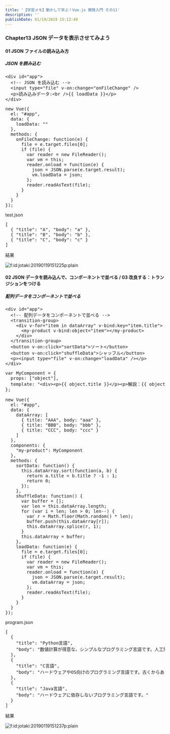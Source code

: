 ```yaml
---
title: '【学習メモ】動かして学ぶ！Vue.js 開発入門 その11'
description: ''
publishDate: 01/19/2019 15:12:49
---
```

<h3>Chapter13 JSON データを表示させてみよう</h3>

<h4>01 JSON ファイルの読み込み方</h4>

<h5>JSON を読み込む</h5>

<pre class="code lang-html" data-lang="html" data-unlink><span class="synIdentifier">&lt;</span><span class="synStatement">div</span><span class="synIdentifier"> </span><span class="synType">id</span><span class="synIdentifier">=</span><span class="synConstant">&quot;app&quot;</span><span class="synIdentifier">&gt;</span>
  <span class="synComment">&lt;!-- JSON を読み込む --&gt;</span>
  <span class="synIdentifier">&lt;</span><span class="synStatement">input</span><span class="synIdentifier"> </span><span class="synType">type</span><span class="synIdentifier">=</span><span class="synConstant">&quot;file&quot;</span><span class="synIdentifier"> v-on:change=</span><span class="synConstant">&quot;onFileChange&quot;</span><span class="synIdentifier"> /&gt;</span>
  <span class="synIdentifier">&lt;</span><span class="synStatement">p</span><span class="synIdentifier">&gt;</span>読み込みデータ:<span class="synIdentifier">&lt;</span><span class="synStatement">br</span><span class="synIdentifier"> /&gt;</span>{{ loadData }}<span class="synIdentifier">&lt;/</span><span class="synStatement">p</span><span class="synIdentifier">&gt;</span>
<span class="synIdentifier">&lt;/</span><span class="synStatement">div</span><span class="synIdentifier">&gt;</span>
</pre>




<pre class="code lang-javascript" data-lang="javascript" data-unlink><span class="synStatement">new</span> Vue(<span class="synIdentifier">{</span>
  el: <span class="synConstant">&quot;#app&quot;</span>,
  data: <span class="synIdentifier">{</span>
    loadData: <span class="synConstant">&quot;&quot;</span>
  <span class="synIdentifier">}</span>,
  methods: <span class="synIdentifier">{</span>
    onFileChange: <span class="synIdentifier">function</span>(e) <span class="synIdentifier">{</span>
      file = e.target.files<span class="synIdentifier">[</span>0<span class="synIdentifier">]</span>;
      <span class="synStatement">if</span> (file) <span class="synIdentifier">{</span>
        <span class="synIdentifier">var</span> reader = <span class="synStatement">new</span> FileReader();
        <span class="synIdentifier">var</span> vm = <span class="synIdentifier">this</span>;
        reader.onload = <span class="synIdentifier">function</span>(e) <span class="synIdentifier">{</span>
          json = JSON.parse(e.target.result);
          vm.loadData = json;
        <span class="synIdentifier">}</span>;
        reader.readAsText(file);
      <span class="synIdentifier">}</span>
    <span class="synIdentifier">}</span>
  <span class="synIdentifier">}</span>
<span class="synIdentifier">}</span>);
</pre>


<p>test.json</p>

<pre class="code lang-json" data-lang="json" data-unlink><span class="synSpecial">[</span>
  <span class="synSpecial">{</span> &quot;<span class="synStatement">title</span>&quot;: &quot;<span class="synConstant">A</span>&quot;, &quot;<span class="synStatement">body</span>&quot;: &quot;<span class="synConstant">a</span>&quot; <span class="synSpecial">}</span>,
  <span class="synSpecial">{</span> &quot;<span class="synStatement">title</span>&quot;: &quot;<span class="synConstant">B</span>&quot;, &quot;<span class="synStatement">body</span>&quot;: &quot;<span class="synConstant">b</span>&quot; <span class="synSpecial">}</span>,
  <span class="synSpecial">{</span> &quot;<span class="synStatement">title</span>&quot;: &quot;<span class="synConstant">C</span>&quot;, &quot;<span class="synStatement">body</span>&quot;: &quot;<span class="synConstant">c</span>&quot; <span class="synSpecial">}</span>
<span class="synSpecial">]</span>
</pre>


<p>結果</p>

<p><span itemscope itemtype="http://schema.org/Photograph"><img src="/images/hatena/20190119151225.png" alt="f:id:jotaki:20190119151225p:plain" title="f:id:jotaki:20190119151225p:plain" class="hatena-fotolife" itemprop="image"></span></p>

<h4>02 JSON データを読み込んで、コンポーネントで並べる / 03 改良する：トランジションをつける</h4>

<h5>配列データをコンポーネントで並べる</h5>

<pre class="code lang-html" data-lang="html" data-unlink><span class="synIdentifier">&lt;</span><span class="synStatement">div</span><span class="synIdentifier"> </span><span class="synType">id</span><span class="synIdentifier">=</span><span class="synConstant">&quot;app&quot;</span><span class="synIdentifier">&gt;</span>
  <span class="synComment">&lt;!-- 配列データをコンポーネントで並べる --&gt;</span>
  <span class="synIdentifier">&lt;</span>transition-group<span class="synIdentifier">&gt;</span>
    <span class="synIdentifier">&lt;</span><span class="synStatement">div</span><span class="synIdentifier"> v-</span><span class="synType">for</span><span class="synIdentifier">=</span><span class="synConstant">&quot;item in dataArray&quot;</span><span class="synIdentifier"> v-bind:key=</span><span class="synConstant">&quot;item.title&quot;</span><span class="synIdentifier">&gt;</span>
      <span class="synIdentifier">&lt;</span>my-product<span class="synIdentifier"> v-bind:</span><span class="synType">object</span><span class="synIdentifier">=</span><span class="synConstant">&quot;item&quot;</span><span class="synIdentifier">&gt;&lt;/</span>my-product<span class="synIdentifier">&gt;</span>
    <span class="synIdentifier">&lt;/</span><span class="synStatement">div</span><span class="synIdentifier">&gt;</span>
  <span class="synIdentifier">&lt;/</span>transition-group<span class="synIdentifier">&gt;</span>
  <span class="synIdentifier">&lt;</span><span class="synStatement">button</span><span class="synIdentifier"> v-on:click=</span><span class="synConstant">&quot;sortData&quot;</span><span class="synIdentifier">&gt;</span>ソート<span class="synIdentifier">&lt;/</span><span class="synStatement">button</span><span class="synIdentifier">&gt;</span>
  <span class="synIdentifier">&lt;</span><span class="synStatement">button</span><span class="synIdentifier"> v-on:click=</span><span class="synConstant">&quot;shuffleData&quot;</span><span class="synIdentifier">&gt;</span>シャッフル<span class="synIdentifier">&lt;/</span><span class="synStatement">button</span><span class="synIdentifier">&gt;</span>
  <span class="synIdentifier">&lt;</span><span class="synStatement">p</span><span class="synIdentifier">&gt;&lt;</span><span class="synStatement">input</span><span class="synIdentifier"> </span><span class="synType">type</span><span class="synIdentifier">=</span><span class="synConstant">&quot;file&quot;</span><span class="synIdentifier"> v-on:change=</span><span class="synConstant">&quot;loadData&quot;</span><span class="synIdentifier"> /&gt;&lt;/</span><span class="synStatement">p</span><span class="synIdentifier">&gt;</span>
<span class="synIdentifier">&lt;/</span><span class="synStatement">div</span><span class="synIdentifier">&gt;</span>
</pre>




<pre class="code lang-javascript" data-lang="javascript" data-unlink><span class="synIdentifier">var</span> MyComponent = <span class="synIdentifier">{</span>
  props: <span class="synIdentifier">[</span><span class="synConstant">&quot;object&quot;</span><span class="synIdentifier">]</span>,
  template: <span class="synConstant">&quot;&lt;div&gt;&lt;p&gt;{{ object.title }}&lt;/p&gt;&lt;p&gt;解説：{{ object.body }}&lt;/p&gt;&lt;/div&gt;&quot;</span>
<span class="synIdentifier">}</span>;

<span class="synStatement">new</span> Vue(<span class="synIdentifier">{</span>
  el: <span class="synConstant">&quot;#app&quot;</span>,
  data: <span class="synIdentifier">{</span>
    dataArray: <span class="synIdentifier">[</span>
      <span class="synIdentifier">{</span> title: <span class="synConstant">&quot;AAA&quot;</span>, body: <span class="synConstant">&quot;aaa&quot;</span> <span class="synIdentifier">}</span>,
      <span class="synIdentifier">{</span> title: <span class="synConstant">&quot;BBB&quot;</span>, body: <span class="synConstant">&quot;bbb&quot;</span> <span class="synIdentifier">}</span>,
      <span class="synIdentifier">{</span> title: <span class="synConstant">&quot;CCC&quot;</span>, body: <span class="synConstant">&quot;ccc&quot;</span> <span class="synIdentifier">}</span>
    <span class="synIdentifier">]</span>
  <span class="synIdentifier">}</span>,
  components: <span class="synIdentifier">{</span>
    <span class="synConstant">&quot;my-product&quot;</span>: MyComponent
  <span class="synIdentifier">}</span>,
  methods: <span class="synIdentifier">{</span>
    sortData: <span class="synIdentifier">function</span>() <span class="synIdentifier">{</span>
      <span class="synIdentifier">this</span>.dataArray.sort(<span class="synIdentifier">function</span>(a, b) <span class="synIdentifier">{</span>
        <span class="synStatement">return</span> a.title &lt; b.title ? -1 : 1;
        <span class="synStatement">return</span> 0;
      <span class="synIdentifier">}</span>);
    <span class="synIdentifier">}</span>,
    shuffleData: <span class="synIdentifier">function</span>() <span class="synIdentifier">{</span>
      <span class="synIdentifier">var</span> buffer = <span class="synIdentifier">[]</span>;
      <span class="synIdentifier">var</span> len = <span class="synIdentifier">this</span>.dataArray.length;
      <span class="synStatement">for</span> (<span class="synIdentifier">var</span> i = len; len &gt; 0; len--) <span class="synIdentifier">{</span>
        <span class="synIdentifier">var</span> r = Math.floor(Math.random() * len);
        buffer.push(<span class="synIdentifier">this</span>.dataArray<span class="synIdentifier">[</span>r<span class="synIdentifier">]</span>);
        <span class="synIdentifier">this</span>.dataArray.splice(r, 1);
      <span class="synIdentifier">}</span>
      <span class="synIdentifier">this</span>.dataArray = buffer;
    <span class="synIdentifier">}</span>,
    loadData: <span class="synIdentifier">function</span>(e) <span class="synIdentifier">{</span>
      file = e.target.files<span class="synIdentifier">[</span>0<span class="synIdentifier">]</span>;
      <span class="synStatement">if</span> (file) <span class="synIdentifier">{</span>
        <span class="synIdentifier">var</span> reader = <span class="synStatement">new</span> FileReader();
        <span class="synIdentifier">var</span> vm = <span class="synIdentifier">this</span>;
        reader.onload = <span class="synIdentifier">function</span>(e) <span class="synIdentifier">{</span>
          json = JSON.parse(e.target.result);
          vm.dataArray = json;
        <span class="synIdentifier">}</span>;
        reader.readAsText(file);
      <span class="synIdentifier">}</span>
    <span class="synIdentifier">}</span>
  <span class="synIdentifier">}</span>
<span class="synIdentifier">}</span>);
</pre>


<p>program.json</p>

<pre class="code lang-json" data-lang="json" data-unlink><span class="synSpecial">[</span>
  <span class="synSpecial">{</span>
    &quot;<span class="synStatement">title</span>&quot;: &quot;<span class="synConstant">Python言語</span>&quot;,
    &quot;<span class="synStatement">body</span>&quot;: &quot;<span class="synConstant">数値計算が得意な、シンプルなプログラミング言語です。人工知能の研究で注目の言語です。</span>&quot;
  <span class="synSpecial">}</span>,
  <span class="synSpecial">{</span>
    &quot;<span class="synStatement">title</span>&quot;: &quot;<span class="synConstant">C言語</span>&quot;,
    &quot;<span class="synStatement">body</span>&quot;: &quot;<span class="synConstant">ハードウェアやOS向けのプログラミング言語です。古くからある言語で、数多くのプログラミング言語の元になりました。</span>&quot;
  <span class="synSpecial">}</span>,
  <span class="synSpecial">{</span>
    &quot;<span class="synStatement">title</span>&quot;: &quot;<span class="synConstant">Java言語</span>&quot;,
    &quot;<span class="synStatement">body</span>&quot;: &quot;<span class="synConstant">ハードウェアに依存しないプログラミング言語です。</span>&quot;
  <span class="synSpecial">}</span>
<span class="synSpecial">]</span>
</pre>


<p>結果</p>

<p><span itemscope itemtype="http://schema.org/Photograph"><img src="/images/hatena/20190119151237.png" alt="f:id:jotaki:20190119151237p:plain" title="f:id:jotaki:20190119151237p:plain" class="hatena-fotolife" itemprop="image"></span></p>

